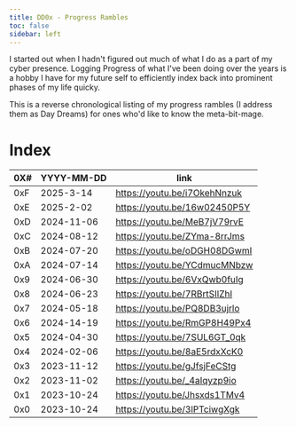 ```yaml
---
title: DD0x - Progress Rambles
toc: false
sidebar: left
---
```


I started out when I hadn't figured out much of what I do as a part of my cyber presence. Logging Progress of what I've been doing over the years is a hobby I have for my future self to efficiently index back into prominent phases of my life quicky.  

This is a reverse chronological listing of my progress rambles (I address them as Day Dreams) for ones who'd like to know the meta-bit-mage.

# Index

| 0X# | YYYY-MM-DD | link                         |
|-----|------------|------------------------------|
| 0xF | 2025-3-14  | https://youtu.be/i7OkehNnzuk |
| 0xE | 2025-2-02  | https://youtu.be/16w02450P5Y |
| 0xD | 2024-11-06 | https://youtu.be/MeB7jV79rvE |
| 0xC | 2024-08-12 | https://youtu.be/ZYma-8rrJms |
| 0xB | 2024-07-20 | https://youtu.be/oDGH08DGwmI |
| 0xA | 2024-07-14 | https://youtu.be/YCdmucMNbzw |
| 0x9 | 2024-06-30 | https://youtu.be/6VxQwb0fuIg |
| 0x8 | 2024-06-23 | https://youtu.be/7RBrtSIlZhI |
| 0x7 | 2024-05-18 | https://youtu.be/PQ8DB3ujrlo |
| 0x6 | 2024-14-19 | https://youtu.be/RmGP8H49Px4 |
| 0x5 | 2024-04-30 | https://youtu.be/7SUL6GT_0qk |
| 0x4 | 2024-02-06 | https://youtu.be/8aE5rdxXcK0 |
| 0x3 | 2023-11-12 | https://youtu.be/gJfsjFeCStg |
| 0x2 | 2023-11-02 | https://youtu.be/_4aIqyzp9io |
| 0x1 | 2023-10-24 | https://youtu.be/Jhsxds1TMv4 |
| 0x0 | 2023-10-24 | https://youtu.be/3lPTciwgXgk |


